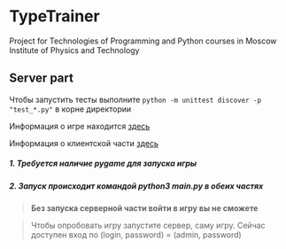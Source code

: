 # TypeTrainer
Project for Technologies of Programming and Python courses in Moscow Institute of Physics and Technology

## Server part

Чтобы запустить тесты выполните ```python -m unittest discover -p "test_*.py"``` в корне директории

Информация о игре находится [здесь](https://github.com/KushneryukSergey/TypeTrainer)

Информация о клиентской части [здесь](https://github.com/KushneryukSergey/TypeTrainer/tree/client)

##### 1. Требуется наличие pygame для запуска игры
##### 2. Запуск происходит командой python3 main.py в обеих частях

> **Без запуска серверной части войти в игру вы не сможете** 

> Чтобы опробовать игру запустите сервер, саму игру. Сейчас доступен вход по (login, password) = (admin, password)
